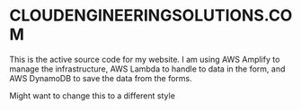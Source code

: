 # CLOUDENGINEERINGSOLUTIONS.COM
This is the active source code for my website. I am using AWS Amplify to manage the infrastructure, AWS Lambda to handle to data in the form, and AWS DynamoDB to save the data from the forms.

Might want to change this to a different style
